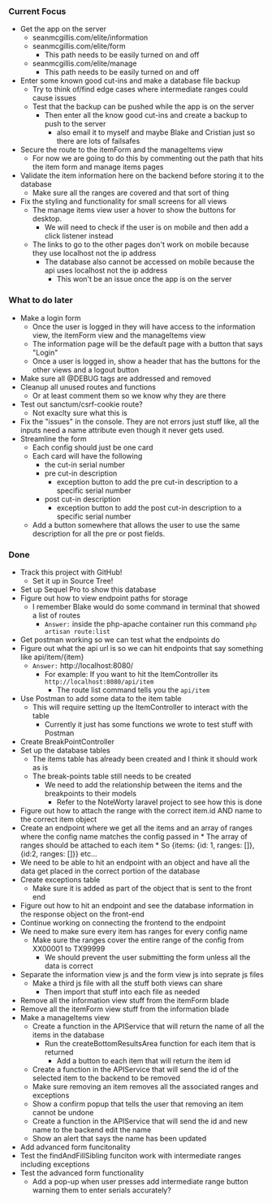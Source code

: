 ### Current Focus
* Get the app on the server
    * seanmcgillis.com/elite/information
    * seanmcgillis.com/elite/form
        * This path needs to be easily turned on and off
    * seanmcgillis.com/elite/manage
        * This path needs to be easily turned on and off
* Enter some known good cut-ins and make a database file backup
    * Try to think of/find edge cases where intermediate ranges could cause issues
    * Test that the backup can be pushed while the app is on the server
        * Then enter all the know good cut-ins and create a backup to push to the server
            * also email it to myself and maybe Blake and Cristian just so there are lots of failsafes
* Secure the route to the itemForm and the manageItems view
    * For now we are going to do this by commenting out the path that hits the item form and manage items pages
* Validate the item information here on the backend before storing it to the database
    * Make sure all the ranges are covered and that sort of thing
* Fix the styling and functionality for small screens for all views
    * The manage items view user a hover to show the buttons for desktop.
        * We will need to check if the user is on mobile and then add a click listener instead
    * The links to go to the other pages don't work on mobile because they use localhost not the ip address
        * The database also cannot be accessed on mobile because the api uses localhost not the ip address
            * This won't be an issue once the app is on the server

### What to do later
* Make a login form
    * Once the user is logged in they will have access to the information view, the itemForm view and the manageItems view
    * The information page will be the default page with a button that says "Login"
    * Once a user is logged in, show a header that has the buttons for the other views and a logout button
* Make sure all @DEBUG tags are addressed and removed
* Cleanup all unused routes and functions
    * Or at least comment them so we know why they are there
* Test out sanctum/csrf-cookie route?
    * Not exaclty sure what this is
* Fix the "issues" in the console. They are not errors just stuff like, all the inputs need a name attribute even though it never gets used.
* Streamline the form
    * Each config should just be one card 
    * Each card will have the following
        * the cut-in serial number
        * pre cut-in description
            * exception button to add the pre cut-in description to a specific serial number
        * post cut-in description
            * exception button to add the post cut-in description to a specific serial number
    * Add a button somewhere that allows the user to use the same description for all the pre or post fields.

### Done
* Track this project with GitHub!
    * Set it up in Source Tree!
* Set up Sequel Pro to show this database
* Figure out how to view endpoint paths for storage
    * I remember Blake would do some command in terminal that showed a list of routes
        * `Answer:` inside the php-apache container run this command `php artisan route:list`
* Get postman working so we can test what the endpoints do
* Figure out what the api url is so we can hit endpoints that say something like api/item/{item}
    * `Answer:` http://localhost:8080/
        * For example: If you want to hit the ItemController its `http://localhost:8080/api/item`
            * The route list command tells you the `api/item` 
* Use Postman to add some data to the item table
    * This will require setting up the ItemController to interact with the table
        * Currently it just has some functions we wrote to test stuff with Postman
* Create BreakPointController
* Set up the database tables
    * The items table has already been created and I think it should work as is
    * The break-points table still needs to be created
        * We need to add the relationship between the items and the breakpoints to their models
            * Refer to the NoteWorty laravel project to see how this is done
* Figure out how to attach the range with the correct item.id AND name to the correct item object
* Create an endpoint where we get all the items and an array of ranges where the config name matches the config passed in
        * The array of ranges should be attached to each item
            * So {items: {id: 1, ranges: []}, {id:2, ranges: []}} etc...
* We need to be able to hit an endpoint with an object and have all the data get placed in the correct portion of the database
* Create exceptions table
    * Make sure it is added as part of the object that is sent to the front end
* Figure out how to hit an endpoint and see the database information in the response object on the front-end
* Continue working on connecting the frontend to the endpoint
* We need to make sure every item has ranges for every config name
    * Make sure the ranges cover the entire range of the config from XX00001 to TX99999
        * We should prevent the user submitting the form unless all the data is correct
* Separate the information view js and the form view js into seprate js files
    * Make a third js file with all the stuff both views can share
        * Then import that stuff into each file as needed
* Remove all the information view stuff from the itemForm blade
* Remove all the itemForm view stuff from the information blade
* Make a manageItems view
    * Create a function in the APIService that will return the name of all the items in the database
        * Run the createBottomResultsArea function for each item that is returned
            * Add a button to each item that will return the item id
    * Create a function in the APIService that will send the id of the selected item to the backend to be removed
    * Make sure removing an item removes all the associated ranges and exceptions
    * Show a confirm popup that tells the user that removing an item cannot be undone
    * Create a function in the APIService that will send the id and new name to the backend edit the name
    * Show an alert that says the name has been updated
* Add advanced form funcitonality
* Test the findAndFillSibling funciton work with intermediate ranges including exceptions
* Test the advanced form functionality
    * Add a pop-up when user presses add intermediate range button warning them to enter serials accurately?
